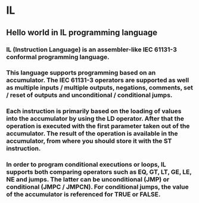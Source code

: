 # IL
## Hello world in IL programming language

### IL (Instruction Language) is an assembler-like IEC 61131-3 conformal programming language.

### This language supports programming based on an accumulator. The IEC 61131-3 operators are supported as well as multiple inputs / multiple outputs, negations, comments, set / reset of outputs and unconditional / conditional jumps.

### Each instruction is primarily based on the loading of values into the accumulator by using the LD operator. After that the operation is executed with the first parameter taken out of the accumulator. The result of the operation is available in the accumulator, from where you should store it with the ST instruction.

### In order to program conditional executions or loops, IL supports both comparing operators such as EQ, GT, LT, GE, LE, NE and jumps. The latter can be unconditional (JMP) or conditional (JMPC / JMPCN). For conditional jumps, the value of the accumulator is referenced for TRUE or FALSE.